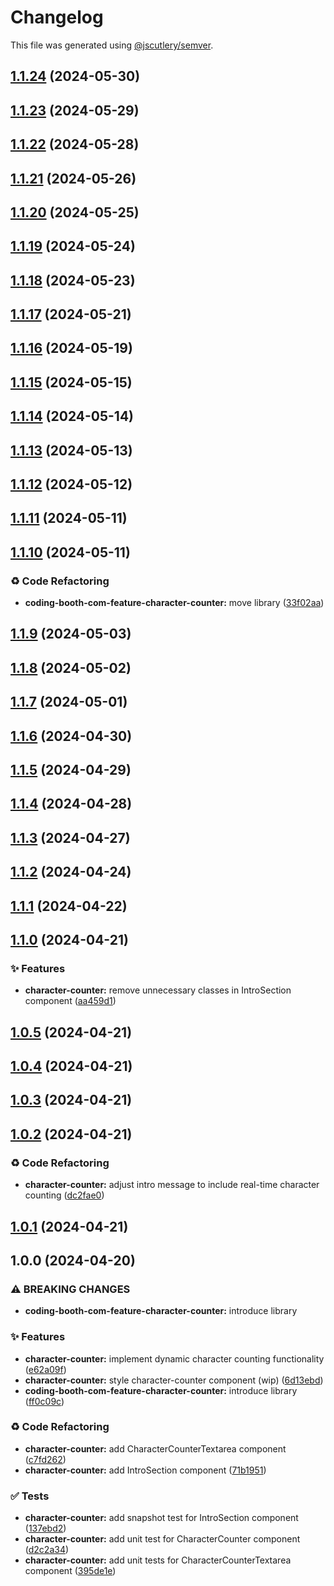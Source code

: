 # Changelog

This file was generated using [@jscutlery/semver](https://github.com/jscutlery/semver).

## [1.1.24](https://github.com/tuffz/tuffz-nx-workspace/compare/coding-booth-com-feature-character-counter-1.1.23...coding-booth-com-feature-character-counter-1.1.24) (2024-05-30)

## [1.1.23](https://github.com/tuffz/tuffz-nx-workspace/compare/coding-booth-com-feature-character-counter-1.1.22...coding-booth-com-feature-character-counter-1.1.23) (2024-05-29)

## [1.1.22](https://github.com/tuffz/tuffz-nx-workspace/compare/coding-booth-com-feature-character-counter-1.1.21...coding-booth-com-feature-character-counter-1.1.22) (2024-05-28)

## [1.1.21](https://github.com/tuffz/tuffz-nx-workspace/compare/coding-booth-com-feature-character-counter-1.1.20...coding-booth-com-feature-character-counter-1.1.21) (2024-05-26)

## [1.1.20](https://github.com/tuffz/tuffz-nx-workspace/compare/coding-booth-com-feature-character-counter-1.1.19...coding-booth-com-feature-character-counter-1.1.20) (2024-05-25)

## [1.1.19](https://github.com/tuffz/tuffz-nx-workspace/compare/coding-booth-com-feature-character-counter-1.1.18...coding-booth-com-feature-character-counter-1.1.19) (2024-05-24)

## [1.1.18](https://github.com/tuffz/tuffz-nx-workspace/compare/coding-booth-com-feature-character-counter-1.1.17...coding-booth-com-feature-character-counter-1.1.18) (2024-05-23)

## [1.1.17](https://github.com/tuffz/tuffz-nx-workspace/compare/coding-booth-com-feature-character-counter-1.1.16...coding-booth-com-feature-character-counter-1.1.17) (2024-05-21)

## [1.1.16](https://github.com/tuffz/tuffz-nx-workspace/compare/coding-booth-com-feature-character-counter-1.1.15...coding-booth-com-feature-character-counter-1.1.16) (2024-05-19)

## [1.1.15](https://github.com/tuffz/tuffz-nx-workspace/compare/coding-booth-com-feature-character-counter-1.1.14...coding-booth-com-feature-character-counter-1.1.15) (2024-05-15)

## [1.1.14](https://github.com/tuffz/tuffz-nx-workspace/compare/coding-booth-com-feature-character-counter-1.1.13...coding-booth-com-feature-character-counter-1.1.14) (2024-05-14)

## [1.1.13](https://github.com/tuffz/tuffz-nx-workspace/compare/coding-booth-com-feature-character-counter-1.1.12...coding-booth-com-feature-character-counter-1.1.13) (2024-05-13)

## [1.1.12](https://github.com/tuffz/tuffz-nx-workspace/compare/coding-booth-com-feature-character-counter-1.1.11...coding-booth-com-feature-character-counter-1.1.12) (2024-05-12)

## [1.1.11](https://github.com/tuffz/tuffz-nx-workspace/compare/coding-booth-com-feature-character-counter-1.1.10...coding-booth-com-feature-character-counter-1.1.11) (2024-05-11)

## [1.1.10](https://github.com/tuffz/tuffz-nx-workspace/compare/coding-booth-com-feature-character-counter-1.1.9...coding-booth-com-feature-character-counter-1.1.10) (2024-05-11)


### ♻️ Code Refactoring

* **coding-booth-com-feature-character-counter:** move library ([33f02aa](https://github.com/tuffz/tuffz-nx-workspace/commit/33f02aa439f9ca57c1c4b758a31a0ce582a5276a))

## [1.1.9](https://github.com/tuffz/tuffz-nx-workspace/compare/coding-booth-com-feature-character-counter-1.1.8...coding-booth-com-feature-character-counter-1.1.9) (2024-05-03)

## [1.1.8](https://github.com/tuffz/tuffz-nx-workspace/compare/coding-booth-com-feature-character-counter-1.1.7...coding-booth-com-feature-character-counter-1.1.8) (2024-05-02)

## [1.1.7](https://github.com/tuffz/tuffz-nx-workspace/compare/coding-booth-com-feature-character-counter-1.1.6...coding-booth-com-feature-character-counter-1.1.7) (2024-05-01)

## [1.1.6](https://github.com/tuffz/tuffz-nx-workspace/compare/coding-booth-com-feature-character-counter-1.1.5...coding-booth-com-feature-character-counter-1.1.6) (2024-04-30)

## [1.1.5](https://github.com/tuffz/tuffz-nx-workspace/compare/coding-booth-com-feature-character-counter-1.1.4...coding-booth-com-feature-character-counter-1.1.5) (2024-04-29)

## [1.1.4](https://github.com/tuffz/tuffz-nx-workspace/compare/coding-booth-com-feature-character-counter-1.1.3...coding-booth-com-feature-character-counter-1.1.4) (2024-04-28)

## [1.1.3](https://github.com/tuffz/tuffz-nx-workspace/compare/coding-booth-com-feature-character-counter-1.1.2...coding-booth-com-feature-character-counter-1.1.3) (2024-04-27)

## [1.1.2](https://github.com/tuffz/tuffz-nx-workspace/compare/coding-booth-com-feature-character-counter-1.1.1...coding-booth-com-feature-character-counter-1.1.2) (2024-04-24)

## [1.1.1](https://github.com/tuffz/tuffz-nx-workspace/compare/coding-booth-com-feature-character-counter-1.1.0...coding-booth-com-feature-character-counter-1.1.1) (2024-04-22)

## [1.1.0](https://github.com/tuffz/tuffz-nx-workspace/compare/coding-booth-com-feature-character-counter-1.0.5...coding-booth-com-feature-character-counter-1.1.0) (2024-04-21)


### ✨ Features

* **character-counter:** remove unnecessary classes in IntroSection component ([aa459d1](https://github.com/tuffz/tuffz-nx-workspace/commit/aa459d17f23ad423e49f4365db2393a574a158d0))

## [1.0.5](https://github.com/tuffz/tuffz-nx-workspace/compare/coding-booth-com-feature-character-counter-1.0.4...coding-booth-com-feature-character-counter-1.0.5) (2024-04-21)

## [1.0.4](https://github.com/tuffz/tuffz-nx-workspace/compare/coding-booth-com-feature-character-counter-1.0.3...coding-booth-com-feature-character-counter-1.0.4) (2024-04-21)

## [1.0.3](https://github.com/tuffz/tuffz-nx-workspace/compare/coding-booth-com-feature-character-counter-1.0.2...coding-booth-com-feature-character-counter-1.0.3) (2024-04-21)

## [1.0.2](https://github.com/tuffz/tuffz-nx-workspace/compare/coding-booth-com-feature-character-counter-1.0.1...coding-booth-com-feature-character-counter-1.0.2) (2024-04-21)


### ♻️ Code Refactoring

* **character-counter:** adjust intro message to include real-time character counting ([dc2fae0](https://github.com/tuffz/tuffz-nx-workspace/commit/dc2fae007e934c21e7598346e54458047ddb8b73))

## [1.0.1](https://github.com/tuffz/tuffz-nx-workspace/compare/coding-booth-com-feature-character-counter-1.0.0...coding-booth-com-feature-character-counter-1.0.1) (2024-04-21)

## 1.0.0 (2024-04-20)


### ⚠ BREAKING CHANGES

* **coding-booth-com-feature-character-counter:** introduce library

### ✨ Features

* **character-counter:** implement dynamic character counting functionality ([e62a09f](https://github.com/tuffz/tuffz-nx-workspace/commit/e62a09f482e1fa087306a0b477800768fa4c334c))
* **character-counter:** style character-counter component (wip) ([6d13ebd](https://github.com/tuffz/tuffz-nx-workspace/commit/6d13ebd8f907cd135b582a3722ca5b5df43bfea7))
* **coding-booth-com-feature-character-counter:** introduce library ([ff0c09c](https://github.com/tuffz/tuffz-nx-workspace/commit/ff0c09c93bd66f656f917c24393dc1a8e8eaef93))


### ♻️ Code Refactoring

* **character-counter:** add CharacterCounterTextarea component ([c7fd262](https://github.com/tuffz/tuffz-nx-workspace/commit/c7fd2620e31170de8fa5d9b8592d7be471ff8247))
* **character-counter:** add IntroSection component ([71b1951](https://github.com/tuffz/tuffz-nx-workspace/commit/71b19518ad2c23f9d5e88c3e2da1a09039de342f))


### ✅ Tests

* **character-counter:** add snapshot test for IntroSection component ([137ebd2](https://github.com/tuffz/tuffz-nx-workspace/commit/137ebd2496a76cb245ef57acfcd3a8f0731ab9aa))
* **character-counter:** add unit test for CharacterCounter component ([d2c2a34](https://github.com/tuffz/tuffz-nx-workspace/commit/d2c2a3455a4f47740d877248481acfd2fed9d13b))
* **character-counter:** add unit tests for CharacterCounterTextarea component ([395de1e](https://github.com/tuffz/tuffz-nx-workspace/commit/395de1e3f5e50f66bab7094407564cff30fdc86b))
